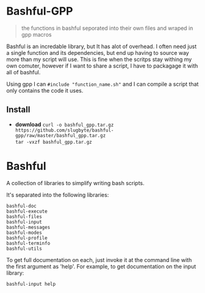 Bashful-GPP
===========
> the functions in bashful seporated into their own files and wraped in gpp macros  

Bashful is an incredable library, but It has alot of overhead. I often need just a single function and its dependencies, but end up having to source way more than my script will use. This is fine when the scritps stay withing my own comuter, however if I want to share a script, I have to packagage it with all of bashful.   
  
Using gpp I can `#include "function_name.sh"` and I can compile a script that only contains the code it uses.    

## Install
* **download**
`curl -o bashful_gpp.tar.gz https://github.com/slugbyte/bashful-gpp/raw/master/bashful_gpp.tar.gz`  
`tar -vxzf bashful_gpp.tar.gz`  

Bashful
=======

A collection of libraries to simplify writing bash scripts.

It's separated into the following libraries:

    bashful-doc
    bashful-execute
    bashful-files
    bashful-input
    bashful-messages
    bashful-modes
    bashful-profile
    bashful-terminfo
    bashful-utils

To get full documentation on each, just invoke it at the command line with
the first argument as 'help'. For example, to get documentation on the input
library:

    bashful-input help
